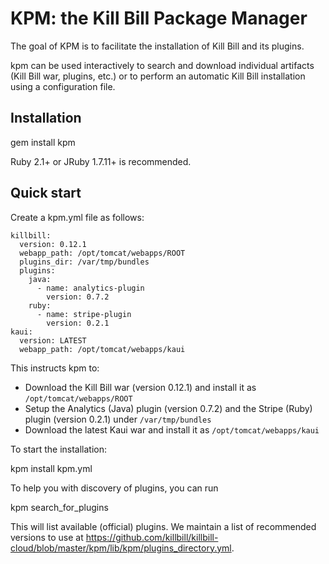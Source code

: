 KPM: the Kill Bill Package Manager
==================================

The goal of KPM is to facilitate the installation of Kill Bill and its plugins.

kpm can be used interactively to search and download individual artifacts (Kill Bill war, plugins, etc.) or to perform an automatic Kill Bill installation using a configuration file.

Installation
------------

   gem install kpm

Ruby 2.1+ or JRuby 1.7.11+ is recommended.

Quick start
-----------

Create a kpm.yml file as follows:

    killbill:
      version: 0.12.1
      webapp_path: /opt/tomcat/webapps/ROOT
      plugins_dir: /var/tmp/bundles
      plugins:
        java:
          - name: analytics-plugin
            version: 0.7.2
        ruby:
          - name: stripe-plugin
            version: 0.2.1
    kaui:
      version: LATEST
      webapp_path: /opt/tomcat/webapps/kaui

This instructs kpm to:
* Download the Kill Bill war (version 0.12.1) and install it as `/opt/tomcat/webapps/ROOT`
* Setup the Analytics (Java) plugin (version 0.7.2) and the Stripe (Ruby) plugin (version 0.2.1) under `/var/tmp/bundles`
* Download the latest Kaui war and install it as `/opt/tomcat/webapps/kaui`

To start the installation:

   kpm install kpm.yml

To help you with discovery of plugins, you can run

   kpm search_for_plugins

This will list available (official) plugins. We maintain a list of recommended versions to use at https://github.com/killbill/killbill-cloud/blob/master/kpm/lib/kpm/plugins_directory.yml.
